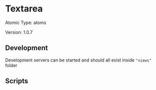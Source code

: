 # Textarea

Atomic Type: atoms

Version: 1.0.7

## Development

Development servers can be started and should all exist inside `"views"` folder

## Scripts
